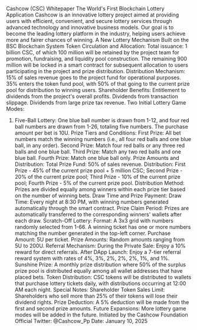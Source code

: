   Cashcow (CSC) Whitepaper
The World's First Blockchain Lottery Application
Cashcow is an innovative lottery project aimed at providing users with efficient, convenient, and secure lottery services through advanced technology and innovative business models. Our goal is to become the leading lottery platform in the industry, helping users achieve more and fairer chances of winning.
A New Lottery Mechanism Built on the BSC Blockchain System
Token Circulation and Allocation:
Total issuance: 1 billion CSC, of which 100 million will be retained by the project team for promotion, fundraising, and liquidity pool construction. The remaining 900 million will be locked in a smart contract for subsequent allocation to users participating in the project and prize distribution.
Distribution Mechanism:
15% of sales revenue goes to the project fund for operational purposes.
35% enters the token fund pool, with 50% of that going to the current prize pool for distribution to winning users.
Shareholder Benefits:
Entitlement to dividends from the project's overall profits.
Dividends from transaction slippage.
Dividends from large prize tax revenue.
Two Initial Lottery Game Modes:
1. Five-Ball Lottery:
One blue ball number is drawn from 1-12, and four red ball numbers are drawn from 1-26, totaling five numbers.
The purchase amount per bet is 10U.
Prize Tiers and Conditions:
First Prize: All bet numbers match the winning numbers (i.e., all four red balls and one blue ball, in any order).
Second Prize: Match four red balls or any three red balls and one blue ball.
Third Prize: Match any two red balls and one blue ball.
Fourth Prize: Match one blue ball only.
Prize Amounts and Distribution:
Total Prize Fund: 50% of sales revenue.
Distribution: First Prize - 45% of the current prize pool + 5 million CSC; Second Prize - 20% of the current prize pool; Third Prize - 10% of the current prize pool; Fourth Prize - 5% of the current prize pool.
Distribution Method: Prizes are divided equally among winners within each prize tier based on the number of winning bets.
Draw Time and Prize Payment:
Draw Time: Every night at 8:30 PM, with winning numbers generated automatically through the smart contract.
Prize Claim Period: Prizes are automatically transferred to the corresponding winners' wallets after each draw.
Scratch-Off Lottery:
Format: A 3x3 grid with numbers randomly selected from 1-66. A winning ticket has one or more numbers matching the number generated in the top-left corner.
Purchase Amount: 5U per ticket.
Prize Amounts: Random amounts ranging from 5U to 200U.
Referral Mechanism:
During the Private Sale: Enjoy a 10% reward for direct referrals.
After DApp Launch: Enjoy a 7-tier referral reward system with rates of 4%, 3%, 2%, 2%, 2%, 1%, and 1%.
Sunshine Prize:
A monthly prize distribution where 50% of the surplus prize pool is distributed equally among all wallet addresses that have placed bets.
Token Distribution:
CSC tokens will be distributed to wallets that purchase lottery tickets daily, with distributions occurring at 12:00 AM each night.
Special Notes:
Shareholder Token Sales Limit: Shareholders who sell more than 25% of their tokens will lose their dividend rights.
Prize Deduction: A 5% deduction will be made from the first and second prize amounts.
Future Expansions: More lottery game modes will be added in the future.
Initiated by the Cashcow Foundation
Official Twitter: @Cashcow_Pp
Date: January 10, 2025
